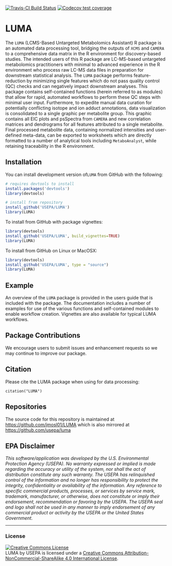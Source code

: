 <!-- badges: start -->
  [![Travis-CI Build Status](https://travis-ci.com/jmosl01/LUMA.svg?branch=master)](https://travis-ci.com/jmosl01/LUMA)
  [![Codecov test coverage](https://codecov.io/gh/jmosl01/LUMA/branch/master/graph/badge.svg)](https://codecov.io/gh/jmosl01/LUMA?branch=master)
  <!-- badges: end -->


# LUMA

  The `LUMA` (LCMS-Based Untargeted Metabolomics Assistant) R package is an automated data processing tool, bridging the outputs of `XCMS` and `CAMERA` to a comprehensive data matrix in the R environment for discovery-based studies. The intended users of this R package are LC-MS-based untargeted metabolomics practitioners with minimal to advanced experience in the R environment who process raw LC-MS data files in preparation for downstream statistical analysis. The `LUMA` package performs feature-reduction by minimizing single features which do not pass quality control (QC) checks and can negatively impact downstream analyses. This package contains self-contained functions (herein referred to as modules) that allow for rapid, automated workflows to perform these QC steps with minimal user input. Furthermore, to expedite manual data curation for potentially conflicting isotope and ion adduct annotations, data visualization is consolidated to a single graphic per metabolite group. This graphic contains all EIC plots and psSpectra from `CAMERA` and new correlation matrices and dendrograms for all features attributed to a single metabolite. Final processed metabolite data, containing normalized intensities and user-defined meta-data, can be exported to worksheets which are directly formatted to a number of analytical tools including `MetaboAnalyst`, while retaining traceability in the R environment.  


## Installation

You can install development version of`LUMA` from GitHub with the following:

```r
# requires devtools to install
install.packages('devtools')
library(devtools)

# install from repository
install_github('USEPA/LUMA')
library(LUMA)
```

To install from GitHub with package vignettes:
```r
library(devtools)
install_github('USEPA/LUMA', build_vignettes=TRUE)
library(LUMA)
```

To install from GitHub on Linux or MacOSX:
```r
library(devtools)
install_github('USEPA/LUMA', type = "source")
library(LUMA)
```


## Example
An overview of the `LUMA` package is provided in the users guide that is included with the package.  The documentation includes a number of examples for use of the various functions and self-contained modules to enable workflow creation.  Vignettes are also available for typical LUMA workflows.



## Package Contributions
We encourage users to submit issues and enhancement requests so we may
continue to improve our package.


## Citation

Please cite the LUMA package when using for data processing:

```{r}
citation("LUMA")

```


## Repositories

The source code for this repository is maintained at https://github.com/jmosl01/LUMA which is also mirrored at https://github.com/usepa/luma


## EPA Disclaimer

*This software/application was developed by the U.S. Environmental Protection Agency (USEPA).  No warranty expressed or implied is made regarding the accuracy or utility of the system, nor shall the act of distribution constitute any such warranty.  The USEPA has relinquished control of the information and no longer has responsibility to protect the integrity, confidentiality or availability of the information.  Any reference to specific commercial products, processes, or services by service mark, trademark, manufacturer, or otherwise, does not constitute or imply their endorsement, recommendation or favoring by the USEPA.  The USEPA seal and logo shall not be used in any manner to imply endorsement of any commercial product or activity by the USEPA or the United States Government.*

____


### License

<a rel="license" href="http://creativecommons.org/licenses/by-nc-sa/4.0/"><img alt="Creative Commons License" style="border-width:0" src="https://i.creativecommons.org/l/by-nc-sa/4.0/88x31.png" /></a><br /><span xmlns:dct="http://purl.org/dc/terms/" property="dct:title">LUMA</span> by <span xmlns:cc="http://creativecommons.org/ns#" property="cc:attributionName">USEPA</span> is licensed under a <a rel="license" href="http://creativecommons.org/licenses/by-nc-sa/4.0/">Creative Commons Attribution-NonCommercial-ShareAlike 4.0 International License</a>.

